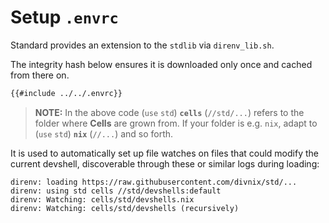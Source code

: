 # Setup `.envrc`

Standard provides an extension to the `stdlib` via `direnv_lib.sh`.

The integrity hash below ensures it is downloaded only once and cached
from there on.

```bash
{{#include ../../.envrc}}
```

> **NOTE:**
> In the above code (`use` `std`) **`cells`** (`//std/...`) refers to the
> folder where **Cells** are grown from. If your folder is e.g. `nix`, adapt
> to (`use` `std`) **`nix`** (`//...`) and so forth.

It is used to automatically set up file watches on files that could modify the
current devshell, discoverable through these or similar logs during loading:

```console
direnv: loading https://raw.githubusercontent.com/divnix/std/...
direnv: using std cells //std/devshells:default
direnv: Watching: cells/std/devshells.nix
direnv: Watching: cells/std/devshells (recursively)
```
